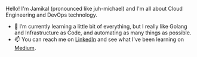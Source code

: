 Hello! I'm Jamikal (pronounced like juh-michael) and I'm all about Cloud Engineering and DevOps technology.
- 🌱 I’m currently learning a little bit of everything, but I really like Golang and Infrastructure as Code, and automating as many things as possible.
- 📫 You can reach me on [LinkedIn](https://medium.com/@jamikal.hall) and see what I've been learning on [Medium](https://medium.com/@jamikal.hall).

<!---
JamikalHall/JamikalHall is a ✨ special ✨ repository because its `README.md` (this file) appears on your GitHub profile.
You can click the Preview link to take a look at your changes.
--->
